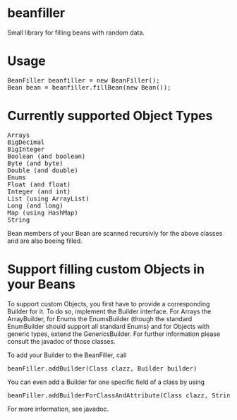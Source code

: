 beanfiller
==========

Small library for filling beans with random data.

Usage
=====

<pre>
BeanFiller beanfiller = new BeanFiller();
Bean bean = beanfiller.fillBean(new Bean());
</pre>

Currently supported Object Types
================================
<pre>
Arrays
BigDecimal
BigInteger
Boolean (and boolean)
Byte (and byte)
Double (and double)
Enums
Float (and float)
Integer (and int)
List (using ArrayList)
Long (and long)
Map (using HashMap)
String
</pre>

Bean members of your Bean are scanned recursivly for the above classes and are also beeing filled.

Support filling custom Objects in your Beans
============================================
To support custom Objects, you first have to provide a corresponding Builder for it. 
To do so, implement the Builder interface. For Arrays the ArrayBuilder, 
for Enums the EnumsBuilder (though the standard EnumBuilder should support all standard Enums) 
and for Objects with generic types, extend the GenericsBuilder. 
For further information please consult the javadoc of those classes.

To add your Builder to the BeanFiller, call
<pre>beanFiller.addBuilder(Class clazz, Builder builder)</pre>

You can even add a Builder for one specific field of a class by using
<pre>beanFiller.addBuilderForClassAndAttribute(Class clazz, String attributeName, Builder builder)</pre>

For more information, see javadoc.


